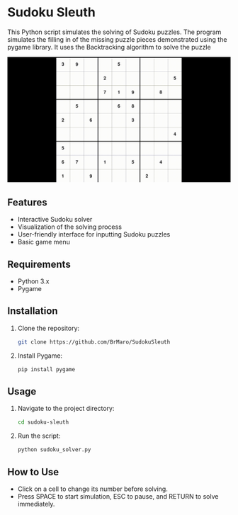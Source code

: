 # Sudoku Sleuth
This Python script simulates the solving of Sudoku puzzles. 
The program simulates the filling in of the missing puzzle pieces demonstrated using the pygame library.
It uses the Backtracking algorithm to solve the puzzle

![GIF](assets/2024-06-09%2014-52-11.gif)

## Features
- Interactive Sudoku solver
- Visualization of the solving process
- User-friendly interface for inputting Sudoku puzzles
- Basic game menu

## Requirements
- Python 3.x
- Pygame
  
## Installation
1. Clone the repository:
   ```sh
   git clone https://github.com/BrMaro/SudokuSleuth
   ```
2. Install Pygame:
     ```sh
     pip install pygame
     ```
     
## Usage
1. Navigate to the project directory:
     ```sh
     cd sudoku-sleuth
     ```
2. Run the script:
     ```sh
     python sudoku_solver.py
     ```
     
## How to Use
 - Click on a cell to change its number before solving.
 - Press SPACE to start simulation, ESC to pause, and RETURN to solve immediately.
